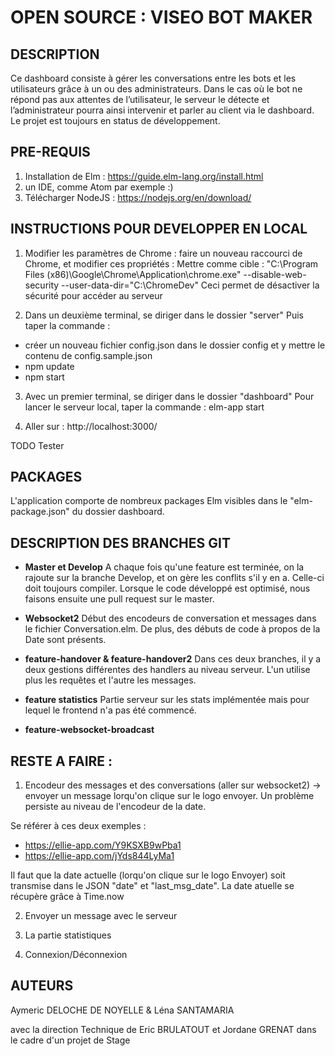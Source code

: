 # OPEN SOURCE : VISEO BOT MAKER

## DESCRIPTION

Ce dashboard consiste à gérer les conversations entre les bots et les utilisateurs grâce à un ou des administrateurs.
Dans le cas où le bot ne répond pas aux attentes de l’utilisateur, le serveur le détecte et l’administrateur pourra ainsi
intervenir et parler au client via le dashboard.
Le projet est toujours en status de développement.


## PRE-REQUIS

1. Installation de Elm : https://guide.elm-lang.org/install.html
2. un IDE, comme Atom par exemple :)
3. Télécharger NodeJS : https://nodejs.org/en/download/


## INSTRUCTIONS POUR DEVELOPPER EN LOCAL

1. Modifier les paramètres de Chrome : faire un nouveau raccourci de Chrome, et modifier ces propriétés :
 Mettre comme cible : "C:\Program Files (x86)\Google\Chrome\Application\chrome.exe" --disable-web-security --user-data-dir="C:\ChromeDev"
 Ceci permet de désactiver la sécurité pour accéder au serveur

2. Dans un deuxième terminal, se diriger dans le dossier "server"
 Puis taper la commande :
 * créer un nouveau fichier config.json dans le dossier config et y mettre le contenu de config.sample.json
 * npm update
 * npm start

3. Avec un premier terminal, se diriger dans le dossier "dashboard"
Pour lancer le serveur local, taper la commande : elm-app start

4. Aller sur : http://localhost:3000/

TODO Tester
## PACKAGES

L'application comporte de nombreux packages Elm visibles dans le "elm-package.json" du dossier dashboard.


## DESCRIPTION DES BRANCHES GIT

* **Master et Develop** A chaque fois qu'une feature est terminée, on la rajoute sur la branche Develop, et on gère les conflits s'il y en a. Celle-ci doit toujours compiler. Lorsque le code développé est optimisé, nous faisons ensuite une pull request sur le master.

* **Websocket2** Début des encodeurs de conversation et messages dans le fichier Conversation.elm. De plus, des débuts de code à propos de la Date sont présents.

* **feature-handover & feature-handover2** Dans ces deux branches, il y a deux gestions différentes des handlers au niveau serveur. L'un utilise plus les requêtes et l'autre les messages.

*  **feature statistics** Partie serveur sur les stats implémentée mais pour lequel le frontend n'a pas été commencé.

*  **feature-websocket-broadcast**


## RESTE A FAIRE :


1. Encodeur des messages et des conversations (aller sur websocket2) -> envoyer un message lorqu'on clique
sur le logo envoyer.
Un problème persiste au niveau de l'encodeur de la date.

Se référer à ces deux exemples :
* https://ellie-app.com/Y9KSXB9wPba1
* https://ellie-app.com/jYds844LyMa1

Il faut que la date actuelle (lorqu'on clique sur le logo Envoyer) soit transmise dans le JSON "date" et "last_msg_date".
La date atuelle se récupère grâce à Time.now

2. Envoyer un message avec le serveur

3. La partie statistiques

4. Connexion/Déconnexion





## AUTEURS

Aymeric DELOCHE DE NOYELLE
&
Léna SANTAMARIA

avec la direction Technique de Eric BRULATOUT et Jordane GRENAT
dans le cadre d'un projet de Stage
